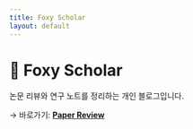 ```yaml
---
title: Foxy Scholar
layout: default
---
```


# 🦊 Foxy Scholar
논문 리뷰와 연구 노트를 정리하는 개인 블로그입니다.

→ 바로가기: **[Paper Review](/reviews/)**  
